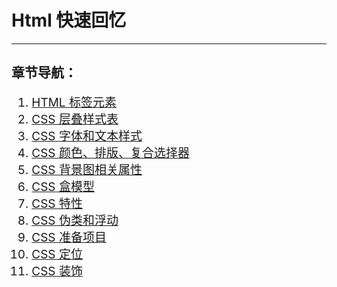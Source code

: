 # Html 快速回忆
---
## 章节导航：
<div style="font-size:19px;">


1. [HTML 标签元素](htmlCssJs/html-Css/1.md)
2. [CSS 层叠样式表](htmlCssJs/html-Css/2.md)
3. [CSS 字体和文本样式](htmlCssJs/html-Css/3.md)
4. [CSS 颜色、排版、复合选择器](htmlCssJs/html-Css/4.md)
5. [CSS 背景图相关属性](htmlCssJs/html-Css/5.md)
6. [CSS 盒模型](htmlCssJs/html-Css/6.md)
7. [CSS 特性](htmlCssJs/html-Css/7.md)
8. [CSS 伪类和浮动](htmlCssJs/html-Css/8.md)
9. [CSS 准备项目](htmlCssJs/html-Css/9.md)
10. [CSS 定位](htmlCssJs/html-Css/10.md)
11. [CSS 装饰](htmlCssJs/html-Css/11.md)

</div>